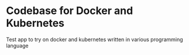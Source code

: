 # Codebase for Docker and Kubernetes
Test app to try on docker and kubernetes written in various programming language



